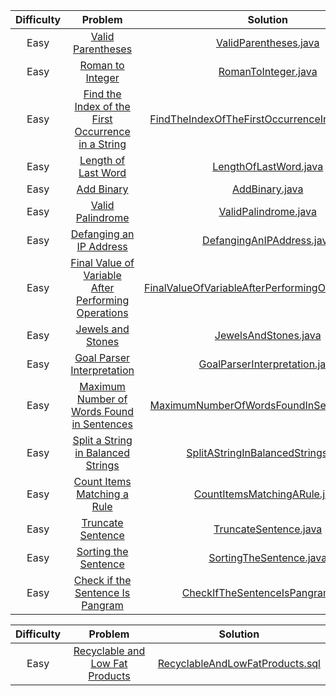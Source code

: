 | Difficulty |                                                                                                                      Problem                                                       		 		                                                                                                                       |                            Solution                                                                                                                               				 		                            
|:----------:|:--------------------------------------------------------------------------------------------------------------------------------------------------------------------------------------------------------------------------------------------------------------------------------------------------------------:|:----------------------------------------------------------------------------------------------------------------------------------------------------------------------------------------------------:|
|  Easy   	  |                                                                                            [Valid Parentheses](https://leetcode.com/problems/valid-parentheses)                                               		 		                                                                                            |                                 [ValidParentheses.java](https://github.com/Jyeverson/leetcode/blob/main/src/JAVA.ValidParentheses.java)                     				 		                                  |															   |
|  Easy   	  |                                                                                             [Roman to Integer](https://leetcode.com/problems/roman-to-integer)                                               		 		                                                                                             |                                   [RomanToInteger.java](https://github.com/Jyeverson/leetcode/blob/main/src/JAVA.RomanToInteger.java)                     				 		                                    |															   |
|  Easy   	  |                                                           [Find the Index of the First Occurrence in a String](https://leetcode.com/problems/find-the-index-of-the-first-occurrence-in-a-string)                                               		 		                                                           |        [FindTheIndexOfTheFirstOccurrenceInAString.java](https://github.com/Jyeverson/leetcode/blob/main/src/JAVA.FindTheIndexOfTheFirstOccurrenceInAString.java)                     				 		         |															   |
|  Easy   	  |                                                                                          [Length of Last Word](https://leetcode.com/problems/length-of-last-word)                                               		 		                                                                                          |                                 [LengthOfLastWord.java](https://github.com/Jyeverson/leetcode/blob/main/src/JAVA.LengthOfLastWord.java)                     				 		                                  |															   |
|  Easy   	  |                                                                                                   [Add Binary](https://leetcode.com/problems/add-binary)                                               		 		                                                                                                   |                                        [AddBinary.java](https://github.com/Jyeverson/leetcode/blob/main/src/JAVA.AddBinary.java)                     				 		                                         |															   |
|  Easy   	  |                                                                                             [Valid Palindrome](https://leetcode.com/problems/valid-palindrome)                                               		 		                                                                                             |                                  [ValidPalindrome.java](https://github.com/Jyeverson/leetcode/blob/main/src/JAVA.ValidPalindrome.java)                     				 		                                   |															   |
|  Easy   	  |                                                                                      [Defanging an IP Address](https://leetcode.com/problems/defanging-an-ip-address)                                               		 		                                                                                      |                                  [DefangingAnIPAddress.java](https://github.com/Jyeverson/leetcode/blob/main/src/JAVA.DefangingAnIPAddress.java)                     				 		                                   |															   |
|  Easy   	  |                                                          [Final Value of Variable After Performing Operations](https://leetcode.com/problems/final-value-of-variable-after-performing-operations)                                               		 		                                                          |                                  [FinalValueOfVariableAfterPerformingOperations.java](https://github.com/Jyeverson/leetcode/blob/main/src/JAVA.FinalValueOfVariableAfterPerformingOperations.java)                     				 		                                   |															   |
|  Easy   	  |                                                                                            [Jewels and Stones](https://leetcode.com/problems/jewels-and-stones)                                               		 		                                                                                            |                                  [JewelsAndStones.java](https://github.com/Jyeverson/leetcode/blob/main/src/JAVA.JewelsAndStones.java)                     				 		                                   |															   |
|  Easy   	  |                                                                                   [Goal Parser Interpretation](https://leetcode.com/problems/goal-parser-interpretation)                                               		 		                                                                                   |                                  [GoalParserInterpretation.java](https://github.com/Jyeverson/leetcode/blob/main/src/JAVA.GoalParserInterpretation.java)                     				 		                                   |															   |
|  Easy   	  |                                                                   [Maximum Number of Words Found in Sentences](https://leetcode.com/problems/maximum-number-of-words-found-in-sentences)                                               		 		                                                                   |                                  [MaximumNumberOfWordsFoundInSentences.java](https://github.com/Jyeverson/leetcode/blob/main/src/JAVA.MaximumNumberOfWordsFoundInSentences.java)                     				 		                                   |															   |
|  Easy   	  |                                                            [Split a String in Balanced Strings](https://leetcode.com/problems/https://leetcode.com/problems/split-a-string-in-balanced-strings)                                               		 		                                                            |                                  [SplitAStringInBalancedStrings.java](https://github.com/Jyeverson/leetcode/blob/main/src/JAVA.SplitAStringInBalancedStrings.java)                     				 		                                   |															   |
|  Easy   	  |                                                                                  [Count Items Matching a Rule](https://leetcode.com/problems/count-items-matching-a-rule)                                               		 		                                                                                  |                                  [CountItemsMatchingARule.java](https://github.com/Jyeverson/leetcode/blob/main/src/JAVA.CountItemsMatchingARule.java)                     				 		                                   |															   |
|  Easy   	  |                                                                                            [Truncate Sentence](https://leetcode.com/problems/truncate-sentence)                                               		 		                                                                                            |                                  [TruncateSentence.java](https://github.com/Jyeverson/leetcode/blob/main/src/JAVA.TruncateSentence.java)                     				 		                                   |															   |
|  Easy   	  |                                                                                         [Sorting the Sentence](https://leetcode.com/problems/sorting-the-sentence)                                               		 		                                                                                         |                                  [SortingTheSentence.java](https://github.com/Jyeverson/leetcode/blob/main/src/JAVA.SortingTheSentence.java)                     				 		                                   |															   |
|  Easy   	  |                                                                                   [Check if the Sentence Is Pangram](https://leetcode.com/problems/check-if-the-sentence-is-pangram)                                               		 		                                                                                   |                                  [CheckIfTheSentenceIsPangram.java](https://github.com/Jyeverson/leetcode/blob/main/src/JAVA.CheckIfTheSentenceIsPangram.java)                     				 		                                   |															   |

| Difficulty |                                                                                                                             Problem                                                       		 		                                                                                                                              |          Solution                                                                                                                               				 		          
|:----------:|:----------------------------------------------------------------------------------------------------------------------------------------------------------------------------------------------------------------------------------------------------------------------------------------------------------------------------:|:----------------------------------------------------------------------------------------------------------------------------------------------------------------:|
|  Easy   	  |                                                                                            [Recyclable and Low Fat Products](https://leetcode.com/problems/recyclable-and-low-fat-products)                                               		 		                                                                                            | [RecyclableAndLowFatProducts.sql](https://github.com/Jyeverson/leetcode/blob/main/src/MS_SQL_SERVER.RecyclableAndLowFatProducts.sql)                     				 		 |															   |
